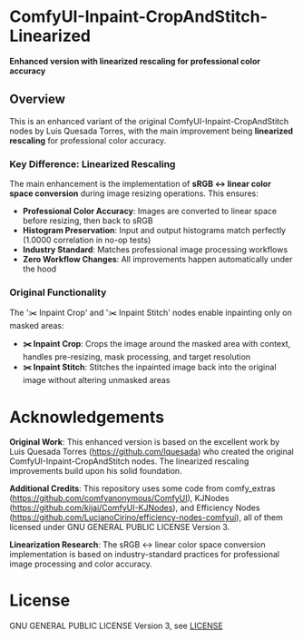 # ComfyUI-Inpaint-CropAndStitch-Linearized

**Enhanced version with linearized rescaling for professional color accuracy**

## Overview

This is an enhanced variant of the original ComfyUI-Inpaint-CropAndStitch nodes by Luis Quesada Torres, with the main improvement being **linearized rescaling** for professional color accuracy.

### Key Difference: Linearized Rescaling

The main enhancement is the implementation of **sRGB ↔ linear color space conversion** during image resizing operations. This ensures:

- **Professional Color Accuracy**: Images are converted to linear space before resizing, then back to sRGB
- **Histogram Preservation**: Input and output histograms match perfectly (1.0000 correlation in no-op tests)
- **Industry Standard**: Matches professional image processing workflows
- **Zero Workflow Changes**: All improvements happen automatically under the hood

### Original Functionality

The '✂️ Inpaint Crop' and '✂️ Inpaint Stitch' nodes enable inpainting only on masked areas:

- **✂️ Inpaint Crop**: Crops the image around the masked area with context, handles pre-resizing, mask processing, and target resolution
- **✂️ Inpaint Stitch**: Stitches the inpainted image back into the original image without altering unmasked areas


# Acknowledgements

**Original Work**: This enhanced version is based on the excellent work by Luis Quesada Torres (https://github.com/lquesada) who created the original ComfyUI-Inpaint-CropAndStitch nodes. The linearized rescaling improvements build upon his solid foundation.

**Additional Credits**: This repository uses some code from comfy_extras (https://github.com/comfyanonymous/ComfyUI), KJNodes (https://github.com/kijai/ComfyUI-KJNodes), and Efficiency Nodes (https://github.com/LucianoCirino/efficiency-nodes-comfyui), all of them licensed under GNU GENERAL PUBLIC LICENSE Version 3.

**Linearization Research**: The sRGB ↔ linear color space conversion implementation is based on industry-standard practices for professional image processing and color accuracy. 

# License
GNU GENERAL PUBLIC LICENSE Version 3, see [LICENSE](LICENSE)
